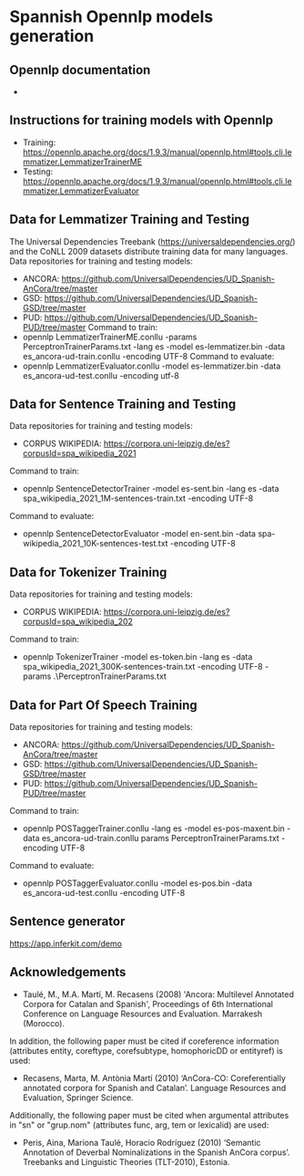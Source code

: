# Spannish Opennlp models generation

## Opennlp documentation
  - 

## Instructions for training models with Opennlp
  - Training: https://opennlp.apache.org/docs/1.9.3/manual/opennlp.html#tools.cli.lemmatizer.LemmatizerTrainerME
  - Testing: https://opennlp.apache.org/docs/1.9.3/manual/opennlp.html#tools.cli.lemmatizer.LemmatizerEvaluator

## Data for Lemmatizer Training and Testing
The Universal Dependencies Treebank (https://universaldependencies.org/) and the CoNLL 2009 datasets distribute training data for many languages.
Data repositories for training and testing models:
  - ANCORA: https://github.com/UniversalDependencies/UD_Spanish-AnCora/tree/master
  - GSD: https://github.com/UniversalDependencies/UD_Spanish-GSD/tree/master
  - PUD: https://github.com/UniversalDependencies/UD_Spanish-PUD/tree/master
Command to train:
  - opennlp LemmatizerTrainerME.conllu -params PerceptronTrainerParams.txt -lang es -model es-lemmatizer.bin -data es_ancora-ud-train.conllu -encoding UTF-8 
Command to evaluate:
  - opennlp LemmatizerEvaluator.conllu -model es-lemmatizer.bin -data es_ancora-ud-test.conllu -encoding utf-8
## Data for Sentence Training and Testing
Data repositories for training and testing models:
  - CORPUS WIKIPEDIA: https://corpora.uni-leipzig.de/es?corpusId=spa_wikipedia_2021

Command to train:
  - opennlp SentenceDetectorTrainer -model es-sent.bin -lang es -data spa_wikipedia_2021_1M-sentences-train.txt -encoding UTF-8 

Command to evaluate:
  - opennlp SentenceDetectorEvaluator -model en-sent.bin -data spa-wikipedia_2021_10K-sentences-test.txt -encoding UTF-8

## Data for Tokenizer Training
Data repositories for training and testing models:
  - CORPUS WIKIPEDIA: https://corpora.uni-leipzig.de/es?corpusId=spa_wikipedia_202

Command to train:
  - opennlp TokenizerTrainer -model es-token.bin -lang es -data spa_wikipedia_2021_300K-sentences-train.txt -encoding UTF-8 -params .\PerceptronTrainerParams.txt

## Data for Part Of Speech Training
Data repositories for training and testing models:
  - ANCORA: https://github.com/UniversalDependencies/UD_Spanish-AnCora/tree/master
  - GSD: https://github.com/UniversalDependencies/UD_Spanish-GSD/tree/master
  - PUD: https://github.com/UniversalDependencies/UD_Spanish-PUD/tree/master

Command to train:
  - opennlp POSTaggerTrainer.conllu -lang es -model es-pos-maxent.bin -data es_ancora-ud-train.conllu params PerceptronTrainerParams.txt  -encoding UTF-8
 
Command to evaluate:
  - opennlp POSTaggerEvaluator.conllu -model es-pos.bin -data es_ancora-ud-test.conllu -encoding UTF-8
## Sentence generator
https://app.inferkit.com/demo

## Acknowledgements

 * Taulé, M., M.A. Martí, M. Recasens (2008) 'Ancora: Multilevel Annotated Corpora for Catalan and Spanish',
   Proceedings of 6th International Conference on Language Resources and Evaluation. Marrakesh (Morocco).

In addition, the following paper must be cited if coreference information (attributes entity, coreftype,
corefsubtype, homophoricDD or entityref) is used:

 * Recasens, Marta, M. Antònia Martí (2010) ‘AnCora-CO: Coreferentially annotated corpora for Spanish and
   Catalan’. Language Resources and Evaluation, Springer Science.

Additionally, the following paper must be cited when argumental attributes in "sn" or "grup.nom"
(attributes func, arg, tem or lexicalid) are used:

 * Peris, Aina, Mariona Taulé, Horacio Rodríguez (2010) ‘Semantic Annotation of Deverbal Nominalizations in the
   Spanish AnCora corpus’. Treebanks and Linguistic Theories (TLT-2010), Estonia.


